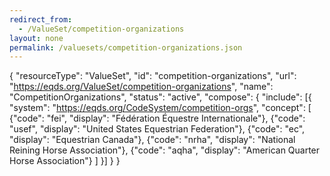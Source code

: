 ```yaml
---
redirect_from:
  - /ValueSet/competition-organizations
layout: none
permalink: /valuesets/competition-organizations.json
---
```

{
  "resourceType": "ValueSet",
  "id": "competition-organizations",
  "url": "https://eqds.org/ValueSet/competition-organizations",
  "name": "CompetitionOrganizations",
  "status": "active",
  "compose": {
    "include": [{
      "system": "https://eqds.org/CodeSystem/competition-orgs",
      "concept": [
        {"code": "fei", "display": "Fédération Équestre Internationale"},
        {"code": "usef", "display": "United States Equestrian Federation"},
        {"code": "ec", "display": "Equestrian Canada"},
        {"code": "nrha", "display": "National Reining Horse Association"},
        {"code": "aqha", "display": "American Quarter Horse Association"}
      ]
    }]
  }
}